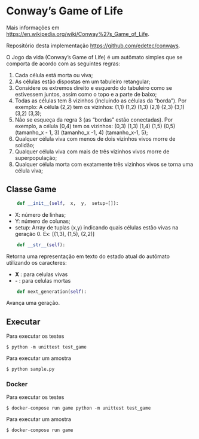 Conway’s	Game	of	Life
===========================
Mais informações em https://en.wikipedia.org/wiki/Conway%27s_Game_of_Life.

Repositório desta implementação https://github.com/edetec/conways.

O	Jogo	da	vida	(Conway’s	Game	of	Life)	é	um	autômato	simples	que	se
comporta	de	acordo	com	as	seguintes	regras:
1.	 Cada	célula	está	morta	ou	viva;
2.	 As	células	estão	dispostas	em	um	tabuleiro	retangular;
3.	 Considere	os	extremos	direito	e	esquerdo	do	tabuleiro	como	se estivessem	juntos,	assim	como	o	topo	e	a	parte	de	baixo;
4.	 Todas	as	células	tem	8	vizinhos	(incluindo	as	células	da “borda”).	Por	exemplo:	A	célula	(2,2)	tem	os	vizinhos:	(1,1) (1,2)	(1,3)	(2,1)	(2,3)	(3,1)	(3,2)	(3,3);
5.	 Não	se	esqueça	da	regra	3	(as	“bordas”	estão	conectadas).	Por exemplo,	a	célula	(0,4)	tem	os	vizinhos:	(0,3)	(1,3)	(1,4)	(1,5) (0,5)	(tamanho_x	-	1,	3)	(tamanho_x	-1,	4)	(tamanho_x-1,	5);
6.	 Qualquer	célula	viva	com	menos	de	dois	vizinhos	vivos	morre de	solidão;
7.	 Qualquer	célula	viva	com	mais	de	três	vizinhos	vivos	morre	de superpopulação;
8.	 Qualquer	célula	morta	com	exatamente	três	vizinhos	vivos	se torna	uma	célula	viva;

Classe Game
--------
~~~python
    def	__init__(self,	x,	y,	setup=[]):
~~~
  * X:	número	de	linhas;
  * Y:	número	de	colunas;
  * setup:	Array	de	tuplas	(x,y)	indicando	quais	células	estão	vivas na	geração	0.	Ex:	 [(1,3),	(1,5),	(2,2)]    
~~~python    
    def	__str__(self):
~~~
Retorna	uma	representação	em	texto	do	estado	atual	do autômato utilizando os caracteres:
  * **X** : para celulas vivas
  * **-** : para celulas mortas    
~~~python    
    def	next_generation(self):
~~~
Avança	uma	geração.

Executar
--------
Para executar os testes

    $ python -m unittest test_game

Para executar um amostra

    $ python sample.py

### Docker ###
Para executar os testes

    $ docker-compose run game python -m unittest test_game

Para executar um amostra

    $ docker-compose run game
